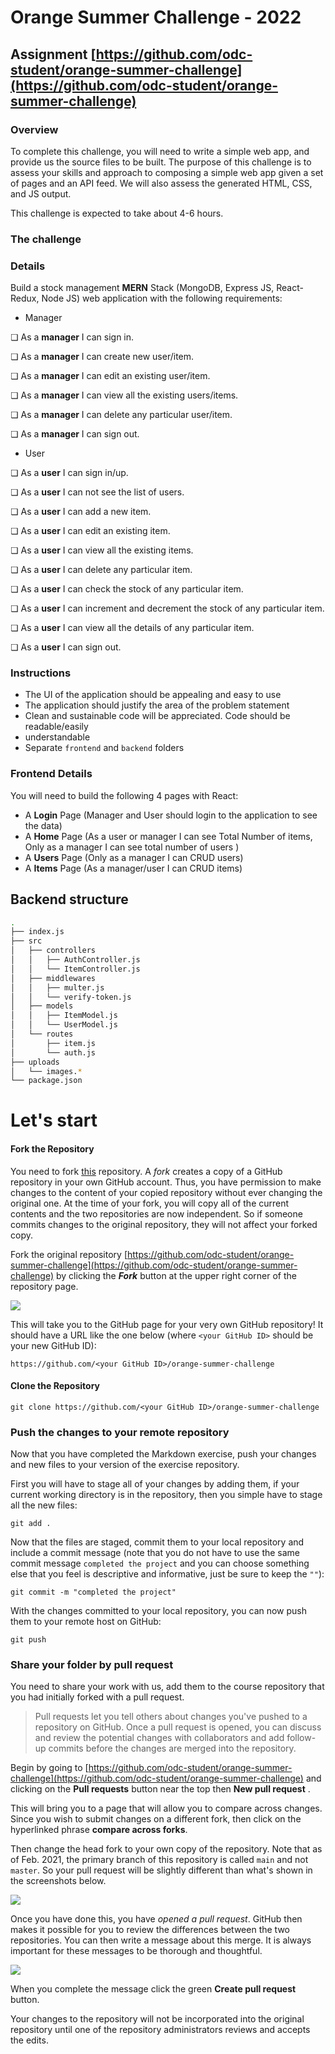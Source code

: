 # Orange Summer Challenge - 2022

## Assignment [https://github.com/odc-student/orange-summer-challenge](https://github.com/odc-student/orange-summer-challenge)

### Overview

To complete this challenge, you will need to write a simple web app, and provide us the source files to be built.
The purpose of this challenge is to assess your skills and approach to composing a simple web app given a set of pages and an API feed.
We will also assess the generated HTML, CSS, and JS output.

This challenge is expected to take about 4-6 hours.

### The challenge

### Details

Build a stock management **MERN** Stack (MongoDB, Express JS, React-Redux, Node JS) web
application with the following requirements:

- Manager

❏ As a **manager** I can sign in.

❏ As a **manager** I can create new user/item.

❏ As a **manager** I can edit an existing user/item.

❏ As a **manager** I can view all the existing users/items.

❏ As a **manager** I can delete any particular user/item.

❏ As a **manager** I can sign out.

- User

❏ As a **user** I can sign in/up.

❏ As a **user** I can not see the list of users.

❏ As a **user** I can add a new item.

❏ As a **user** I can edit an existing item.

❏ As a **user** I can view all the existing items.

❏ As a **user** I can delete any particular item.

❏ As a **user** I can check the stock of any particular item.

❏ As a **user** I can increment and decrement the stock of any particular item.

❏ As a **user** I can view all the details of any particular item.

❏ As a **user** I can sign out.

### Instructions

- The UI of the application should be appealing and easy to use
- The application should justify the area of the problem statement
- Clean and sustainable code will be appreciated. Code should be readable/easily
- understandable
- Separate `frontend` and `backend` folders

### Frontend Details

You will need to build the following 4 pages with React:

- A **Login** Page (Manager and User should login to the application to see the data)
- A **Home** Page (As a user or manager I can see Total Number of items, Only as a manager I can see total number of users )
- A **Users** Page (Only as a manager I can CRUD users)
- A **Items** Page (As a manager/user I can CRUD items)

## Backend structure

```sh
.
├── index.js
├── src
│   ├── controllers
│   │   ├── AuthController.js
│   │   └── ItemController.js
│   ├── middlewares
│   │   ├── multer.js
│   │   └── verify-token.js
│   ├── models
│   │   ├── ItemModel.js
│   │   └── UserModel.js
│   └── routes
│       ├── item.js
│       └── auth.js
├── uploads
│   └── images.*
└── package.json
```

# Let's start

#### Fork the Repository

You need to fork [this](https://github.com/odc-student/orange-summer-challenge) repository.
A _fork_ creates a copy of a GitHub repository in your own GitHub account. Thus, you have permission to make changes to the content of your copied repository without ever changing the original one. At the time of your fork, you will copy all of the current contents and the two repositories are now independent. So if someone commits changes to the original repository, they will not affect your forked copy.

Fork the original repository [https://github.com/odc-student/orange-summer-challenge](https://github.com/odc-student/orange-summer-challenge) by clicking the **_Fork_** button at the upper right corner of the repository page.

<img src="https://help.github.com/assets/images/help/repository/fork_button.jpg">

This will take you to the GitHub page for your very own GitHub repository! It should have a URL like the one below (where `<your GitHub ID>` should be your new GitHub ID):

```
https://github.com/<your GitHub ID>/orange-summer-challenge
```

#### Clone the Repository

```
git clone https://github.com/<your GitHub ID>/orange-summer-challenge
```

### Push the changes to your remote repository

Now that you have completed the Markdown exercise, push your changes and new files to your version of the exercise repository.

First you will have to stage all of your changes by adding them, if your current working directory is in the repository, then you simple have to stage all the new files:

```
git add .
```

Now that the files are staged, commit them to your local repository and include a commit message (note that you do not have to use the same commit message `completed the project` and you can choose something else that you feel is descriptive and informative, just be sure to keep the `""`):

```
git commit -m "completed the project"
```

With the changes committed to your local repository, you can now push them to your remote host on GitHub:

```
git push
```

### Share your folder by pull request

You need to share your work with us, add them to the course repository that you had initially forked with a pull request.

> Pull requests let you tell others about changes you've pushed to a repository on GitHub. Once a pull request is opened, you can discuss and review the potential changes with collaborators and add follow-up commits before the changes are merged into the repository.

Begin by going to [https://github.com/odc-student/orange-summer-challenge](https://github.com/odc-student/orange-summer-challenge) and clicking on the **Pull requests** button near the top then **New pull request** .

This will bring you to a page that will allow you to compare across changes. Since you wish to submit changes on a different fork, then click on the hyperlinked phrase **compare across forks**.

Then change the head fork to your own copy of the repository. Note that as of Feb. 2021, the primary branch of this repository is called `main` and not `master`. So your pull request will be slightly different than what's shown in the screenshots below.

![](images/screen-shot-pull-req.png)

Once you have done this, you have _opened a pull request_. GitHub then makes it possible for you to review the differences between the two repositories. You can then write a message about this merge. It is always important for these messages to be thorough and thoughtful.

![](images/screen-shot-pull-req2.png)

When you complete the message click the green **Create pull request** button.

Your changes to the repository will not be incorporated into the original repository until one of the repository administrators reviews and accepts the edits.
